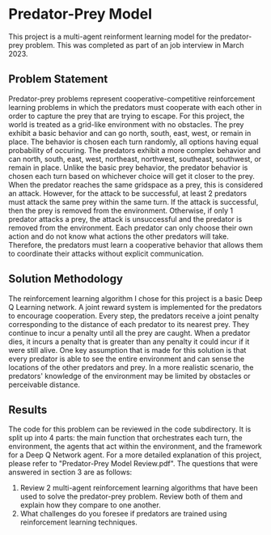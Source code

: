 # Predator-Prey Model
This project is a multi-agent reinforment learning model for the predator-prey problem. This was completed as part of an job interview in March 2023.

## Problem Statement
Predator-prey problems represent cooperative-competitive reinforcement learning problems in which the predators must cooperate with each other in order to capture the prey that are trying to escape. For this project, the world is treated as a grid-like environment with no obstacles. The prey exhibit a basic behavior and can go north, south, east, west, or remain in place. The behavior is chosen each turn randomly, all options having equal probability of occuring. The predators exhibit a more complex behavior and can north, south, east, west, northeast, northwest, southeast, southwest, or remain in place. Unlike the basic prey behavior, the predator behavior is chosen each turn based on whichever choice will get it closer to the prey. When the predator reaches the same gridspace as a prey, this is considered an attack. However, for the attack to be successful, at least 2 predators must attack the same prey within the same turn. If the attack is successful, then the prey is removed from the environment. Otherwise, if only 1 predator attacks a prey, the attack is unsuccessful and the predator is removed from the environment. Each predator can only choose their own action and do not know what actions the other predators will take. Therefore, the predators must learn a cooperative behavior that allows them to coordinate their attacks without explicit communication.

## Solution Methodology
The reinforcement learning algorithm I chose for this project is a basic Deep Q Learning network. A joint reward system is implemented for the predators to encourage cooperation. Every step, the predators receive a joint penalty corresponding to the distance of each predator to its nearest prey. They continue to incur a penalty until all the prey are caught. When a predator dies, it incurs a penalty that is greater than any penalty it could incur if it were still alive. One key assumption that is made for this solution is that every predator is able to see the entire environment and can sense the locations of the other predators and prey. In a more realistic scenario, the predators' knowledge of the environment may be limited by obstacles or perceivable distance.

## Results
The code for this problem can be reviewed in the code subdirectory. It is split up into 4 parts: the main function that orchestrates each turn, the environment, the agents that act within the environment, and the framework for a Deep Q Network agent. For a more detailed explanation of this project, please refer to "Predator-Prey Model Review.pdf". The questions that were answered in section 3 are as follows:
1. Review 2 multi-agent reinforcement learning algorithms that have been used to solve the predator-prey problem. Review both of them and explain how they compare to one another.
2. What challenges do you foresee if predators are trained using reinforcement learning techniques.
